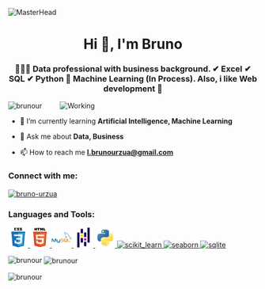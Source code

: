 ![MasterHead](https://t3.ftcdn.net/jpg/07/11/26/60/360_F_711266053_vk4mgNhKyUXqFgxEuQ8xOQkKQ03fg7Vj.jpg)
<h1 align="center">Hi 👋, I'm Bruno</h1>
<h3 align="center">👨🏻‍🎓 Data professional with business background. ✔ Excel ✔ SQL ✔ Python 🔄 Machine Learning (In Process). Also, i like Web development 🤫</h3>
<img align="right"alt="Working"width="400" src="https://images.squarespace-cdn.com/content/v1/574faff6f8baf35e5da43485/1553914921320-JL7TJLMKYJ0H1JUXG5CY/Data-Inspect.gif">

<p align="left"> <img src="https://komarev.com/ghpvc/?username=brunour&label=Profile%20views&color=0e75b6&style=flat" alt="brunour" /> </p>

- 🌱 I’m currently learning **Artificial Intelligence, Machine Learning**

- 💬 Ask me about **Data, Business**

- 📫 How to reach me **l.brunourzua@gmail.com**

<h3 align="left">Connect with me:</h3>
<p align="left">
<a href="https://linkedin.com/in/bruno-urzua" target="blank"><img align="center" src="https://raw.githubusercontent.com/rahuldkjain/github-profile-readme-generator/master/src/images/icons/Social/linked-in-alt.svg" alt="bruno-urzua" height="30" width="40" /></a>
</p>

<h3 align="left">Languages and Tools:</h3>
<p align="left"> <a href="https://www.w3schools.com/css/" target="_blank" rel="noreferrer"> <img src="https://raw.githubusercontent.com/devicons/devicon/master/icons/css3/css3-original-wordmark.svg" alt="css3" width="40" height="40"/> </a> <a href="https://www.w3.org/html/" target="_blank" rel="noreferrer"> <img src="https://raw.githubusercontent.com/devicons/devicon/master/icons/html5/html5-original-wordmark.svg" alt="html5" width="40" height="40"/> </a> <a href="https://www.mysql.com/" target="_blank" rel="noreferrer"> <img src="https://raw.githubusercontent.com/devicons/devicon/master/icons/mysql/mysql-original-wordmark.svg" alt="mysql" width="40" height="40"/> </a> <a href="https://pandas.pydata.org/" target="_blank" rel="noreferrer"> <img src="https://raw.githubusercontent.com/devicons/devicon/2ae2a900d2f041da66e950e4d48052658d850630/icons/pandas/pandas-original.svg" alt="pandas" width="40" height="40"/> </a> <a href="https://www.python.org" target="_blank" rel="noreferrer"> <img src="https://raw.githubusercontent.com/devicons/devicon/master/icons/python/python-original.svg" alt="python" width="40" height="40"/> </a> <a href="https://scikit-learn.org/" target="_blank" rel="noreferrer"> <img src="https://upload.wikimedia.org/wikipedia/commons/0/05/Scikit_learn_logo_small.svg" alt="scikit_learn" width="40" height="40"/> </a> <a href="https://seaborn.pydata.org/" target="_blank" rel="noreferrer"> <img src="https://seaborn.pydata.org/_images/logo-mark-lightbg.svg" alt="seaborn" width="40" height="40"/> </a> <a href="https://www.sqlite.org/" target="_blank" rel="noreferrer"> <img src="https://www.vectorlogo.zone/logos/sqlite/sqlite-icon.svg" alt="sqlite" width="40" height="40"/> </a> </p>

<p><img align="left" src="https://github-readme-stats.vercel.app/api/top-langs?username=brunour&show_icons=true&locale=en&layout=compact" alt="brunour" /></p>

<p>&nbsp;<img align="center" src="https://github-readme-stats.vercel.app/api?username=brunour&show_icons=true&locale=en" alt="brunour" /></p>

<p><img align="center" src="https://github-readme-streak-stats.herokuapp.com/?user=brunour&" alt="brunour" /></p>
